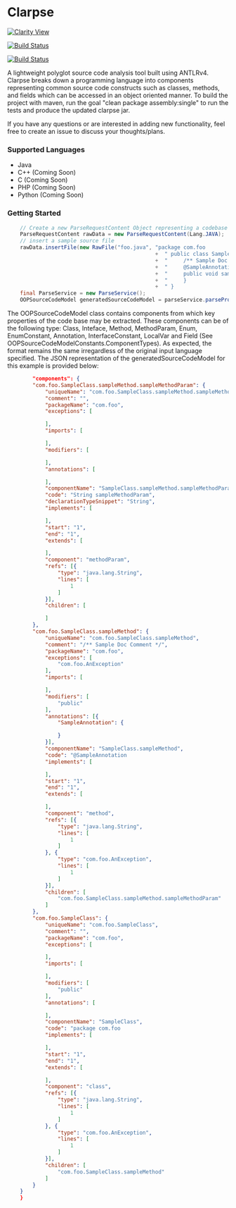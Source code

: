 # Clarpse

[![Clarity View](http://clarity.mybluemix.net/badge)](http://clarity.mybluemix.net/github/clarity-team/clarpse)

[![Build Status](https://travis-ci.org/clarity-team/clarpse.svg?branch=master)](https://travis-ci.org/clarity-team/clarpse)

[![Build Status](https://travis-ci.org/clarity-team/clarpse.svg?branch=master)](https://travis-ci.org/clarity-team/clarpse)

A lightweight polyglot source code analysis tool built using ANTLRv4. Clarpse breaks down a programming language into components representing common source code constructs such as classes, methods, and fields which can be accessed in an object oriented manner. To build the project with maven, run the goal "clean package assembly:single" to run the tests and produce the updated clarpse jar.

If you have any questions or are interested in adding new functionality, feel free to create an issue to discuss your thoughts/plans.

### Supported Languages
- Java
- C++    (Coming Soon)
- C      (Coming Soon)
- PHP    (Coming Soon)
- Python (Coming Soon)

### Getting Started
```java
    // Create a new ParseRequestContent Object representing a codebase
    ParseRequestContent rawData = new ParseRequestContent(Lang.JAVA);
    // insert a sample source file
    rawData.insertFile(new RawFile("foo.java", "package com.foo                                                                "
                                               +  " public class SampleClass {                                                 "
                                               +  "     /** Sample Doc Comment */                                              "
                                               +  "     @SampleAnnotation                                                      "
                                               +  "     public void sampleMethod(String sampleMethodParam) throws AnException {"
                                               +  "     }                                                                      "
                                               +  " }                                                                          ";
    final ParseService = new ParseService();
    OOPSourceCodeModel generatedSourceCodeModel = parseService.parseProject(rawData);
```

The OOPSourceCodeModel class contains components from which key properties of the code base may be extracted. These components can be of the following type: Class, Inteface, Method, MethodParam, Enum, EnumConstant, Annotation, InterfaceConstant, LocalVar and Field (See OOPSourceCodeModelConstants.ComponentTypes). As expected, the format remains the same irregardless of the original input language specified. The JSON representation of the generatedSourceCodeModel for this example is provided below:

```json
        "components": {
        "com.foo.SampleClass.sampleMethod.sampleMethodParam": {
            "uniqueName": "com.foo.SampleClass.sampleMethod.sampleMethodParam",
            "comment": "",
            "packageName": "com.foo",
            "exceptions": [

            ],
            "imports": [

            ],
            "modifiers": [

            ],
            "annotations": [

            ],
            "componentName": "SampleClass.sampleMethod.sampleMethodParam",
            "code": "String sampleMethodParam",
            "declarationTypeSnippet": "String",
            "implements": [

            ],
            "start": "1",
            "end": "1",
            "extends": [

            ],
            "component": "methodParam",
            "refs": [{
                "type": "java.lang.String",
                "lines": [
                    1
                ]
            }],
            "children": [

            ]
        },
        "com.foo.SampleClass.sampleMethod": {
            "uniqueName": "com.foo.SampleClass.sampleMethod",
            "comment": "/** Sample Doc Comment */",
            "packageName": "com.foo",
            "exceptions": [
                "com.foo.AnException"
            ],
            "imports": [

            ],
            "modifiers": [
                "public"
            ],
            "annotations": [{
                "SampleAnnotation": {

                }
            }],
            "componentName": "SampleClass.sampleMethod",
            "code": "@SampleAnnotation                                                           public void sampleMethod(String sampleMethodParam) throws AnException {     }",
            "implements": [

            ],
            "start": "1",
            "end": "1",
            "extends": [

            ],
            "component": "method",
            "refs": [{
                "type": "java.lang.String",
                "lines": [
                    1
                ]
            }, {
                "type": "com.foo.AnException",
                "lines": [
                    1
                ]
            }],
            "children": [
                "com.foo.SampleClass.sampleMethod.sampleMethodParam"
            ]
        },
        "com.foo.SampleClass": {
            "uniqueName": "com.foo.SampleClass",
            "comment": "",
            "packageName": "com.foo",
            "exceptions": [

            ],
            "imports": [

            ],
            "modifiers": [
                "public"
            ],
            "annotations": [

            ],
            "componentName": "SampleClass",
            "code": "package com.foo                                                                 public class SampleClass {                                                      /** Sample Doc Comment */                                                   @SampleAnnotation                                                           public void sampleMethod(String sampleMethodParam) throws AnException {     }                                                                       }",
            "implements": [

            ],
            "start": "1",
            "end": "1",
            "extends": [

            ],
            "component": "class",
            "refs": [{
                "type": "java.lang.String",
                "lines": [
                    1
                ]
            }, {
                "type": "com.foo.AnException",
                "lines": [
                    1
                ]
            }],
            "children": [
                "com.foo.SampleClass.sampleMethod"
            ]
        }
    }
    }
```
